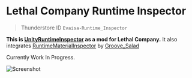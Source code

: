 # Lethal Company Runtime Inspector

> Thunderstore ID `Evaisa-Runtime_Inspector`

**This is [UnityRuntimeInspector](https://github.com/yasirkula/UnityRuntimeInspector) as a mod for Lethal Company.**
It also integrates [RuntimeMaterialInspector](https://thunderstore.io/package/Groove_Salad/RuntimeMaterialInspector/) by [Groove_Salad](https://thunderstore.io/package/Groove_Salad/)

Currently Work In Progress.

![Screenshot](https://share.evaisa.dev/bwTzu3M0n.png)
